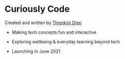 # Curiously Code

Created and written by [Thienkim Diep][1]

- Making tech concepts fun and interactive
- Exploring wellbeing & everyday learning beyond tech

- Launching in June 2021

[1]: https://www.thekimmykola.dev/

